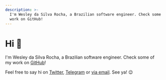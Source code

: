 ```yaml
---
description: >-
  I'm Wesley da Silva Rocha, a Brazilian software engineer. Check some of my
  work on GitHub!
---
```


# Hi 👋

I'm Wesley da Silva Rocha, a Brazilian software engineer. Check some of my work on [GitHub](https://github.com/wdsrocha/ "")!

Feel free to say hi on [Twitter](https://twitter.com/wdsrocha/ ""), [Telegram](https://t.me/wdsrocha/ "") or [via email](mailto:hi@wdsrocha.com ""). See ya! 😉
